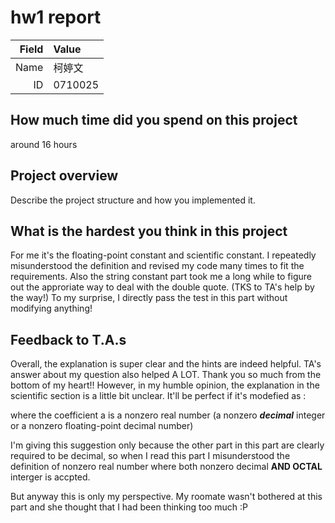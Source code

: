 # hw1 report

|Field|Value|
|-:|:-|
|Name|柯婷文|
|ID|0710025|

## How much time did you spend on this project
around 16 hours

## Project overview

Describe the project structure and how you implemented it.

## What is the hardest you think in this project

For me it's the floating-point constant and scientific constant. I repeatedly misunderstood the definition and revised my code many times to fit the requirements.
Also the string constant part took me a long while to figure out the approriate way to deal with the double quote. (TKS to TA's help by the way!) To my surprise, I directly pass the test in this part without modifying anything! 

## Feedback to T.A.s

Overall, the explanation is super clear and the hints are indeed helpful. TA's answer about my question also helped A LOT. Thank you so much from the bottom of my heart!!
However, in my humble opinion, the explanation in the scientific section is a little bit unclear. It'll be perfect if it's modefied as :

where the coefficient a is a nonzero real number (a nonzero ***decimal*** integer or a nonzero floating-point decimal number)

I'm giving this suggestion only because the other part in this part are clearly required to be decimal, so when I read this part I misunderstood the definition of nonzero real number where both nonzero decimal __AND OCTAL__ interger is accpted.

But anyway this is only my perspective. My roomate wasn't bothered at this part and she thought that I had been thinking too much :P
